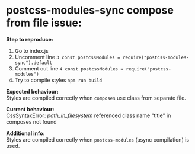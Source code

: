 # postcss-modules-sync compose from file issue:

**Step to reproduce:** 
1. Go to index.js
2. Uncomment line `3 const postcssModules = require("postcss-modules-sync").default`
3. Comment out line `4 const postcssModules = require("postcss-modules")`
4. Try to compile styles `npm run build`

**Expected behaviour:**   
Styles are compiled correctly when `composes` use class from separate file.

**Current behaviour:**   
CssSyntaxError: _path_in_filesystem_  referenced class name "title" in composes not found

**Additional info:**   
Styles are compiled correctly when `postcss-modules` (async compilation) is used.
